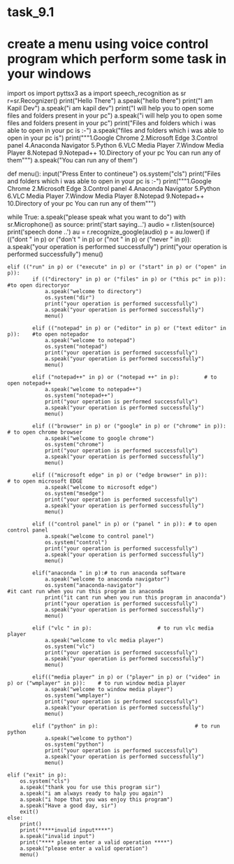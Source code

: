 # task_9.1
# create a menu using voice control program which perform some task in your windows

import os
import pyttsx3 as a
import speech_recognition as sr
r=sr.Recognizer()
print("Hello There")
a.speak("hello there")
print("I am Kapil Dev")
a.speak("i am kapil dev")
print("I will help you to open some files and folders present in your pc")
a.speak("i will help you to open some files and folders present in your pc")
print("Files and folders which i was able to open in your pc is :-")
a.speak("files and folders which i was able to open in your pc is")
print("""1.Google Chrome            2.Microsoft Edge            3.Control panel
4.Anaconda Navigator       5.Python                    6.VLC Media Player
7.Window Media Player      8.Notepad                   9.Notepad++
10.Directory of your pc
You can run any of them""")
a.speak("You can run any of them")

def menu():
    input("Press Enter to contineue")
    os.system("cls")
    print("Files and folders which i was able to open in your pc is :-")
    print("""1.Google Chrome            2.Microsoft Edge            3.Control panel
4.Anaconda Navigator       5.Python                    6.VLC Media Player
7.Window Media Player      8.Notepad                   9.Notepad++
10.Directory of your pc
You can run any of them""")

while True:
    a.speak("please speak what you want to do")
    with sr.Microphone() as source:
        print('start saying...')
        audio = r.listen(source)
        print('speech done ..')
    au = r.recognize_google(audio)
    p = au.lower()
    if (("dont " in p) or ("don't " in p) or ("not " in p) or ("never " in p)):
            a.speak("your operation is performed successfully")
            print("your operation is performed successfully")
            menu()

    elif (("run" in p) or ("execute" in p) or ("start" in p) or ("open" in p)):
            if (("directory" in p) or ("files" in p) or ("this pc" in p)):   #to open directoryor
                a.speak("welcome to directory")
                os.system("dir")
                print("your operation is performed successfully")
                a.speak("your operation is performed successfully")
                menu()

            elif (("notepad" in p) or ("editor" in p) or ("text editor" in p)):    #to open notepador
                a.speak("welcome to notepad")
                os.system("notepad")
                print("your operation is performed successfully")
                a.speak("your operation is performed successfully")
                menu()

            elif ("notepad++" in p) or ("notepad ++" in p):        # to open notepad++
                a.speak("welcome to notepad++")
                os.system("notepad++")
                print("your operation is performed successfully")
                a.speak("your operation is performed successfully")
                menu()

            elif (("browser" in p) or ("google" in p) or ("chrome" in p)):           # to open chrome browser
                a.speak("welcome to google chrome")
                os.system("chrome")
                print("your operation is performed successfully")
                a.speak("your operation is performed successfully")
                menu()

            elif (("microsoft edge" in p) or ("edge browser" in p)):             # to open microsoft EDGE
                a.speak("welcome to microsoft edge")
                os.system("msedge")
                print("your operation is performed successfully")
                a.speak("your operation is performed successfully")
                menu()

            elif (("control panel" in p) or ("panel " in p)): # to open control panel
                a.speak("welcome to control panel")
                os.system("control")
                print("your operation is performed successfully")
                a.speak("your operation is performed successfully")
                menu()

            elif("anaconda " in p):# to run anaconda software
                a.speak("welcome to anaconda navigator")
                os.system("anaconda-navigator")                             #it cant run when you run this program in anaconda
                print("it cant run when you run this program in anaconda")
                print("your operation is performed successfully")
                a.speak("your operation is performed successfully")
                menu()

            elif ("vlc " in p):                     # to run vlc media player
                a.speak("welcome to vlc media player")
                os.system("vlc")
                print("your operation is performed successfully")
                a.speak("your operation is performed successfully")
                menu()

            elif(("media player" in p) or ("player" in p) or ("video" in p) or ("wmplayer" in p)):    # to run window media player
                a.speak("welcome to window media player")
                os.system("wmplayer")
                print("your operation is performed successfully")
                a.speak("your operation is performed successfully")
                menu()

            elif ("python" in p):                               # to run python
                a.speak("welcome to python")
                os.system("python")
                print("your operation is performed successfully")
                a.speak("your operation is performed successfully")
                menu()

    elif ("exit" in p):
        os.system("cls")
        a.speak("thank you for use this program sir")
        a.speak("i am always ready to halp you again")
        a.speak("i hope that you was enjoy this program")
        a.speak("Have a good day, sir")
        exit()
    else:
        print()
        print("****invalid input****")
        a.speak("invalid input")
        print("**** please enter a valid operation ****")
        a.speak("please enter a valid operation")
        menu()
